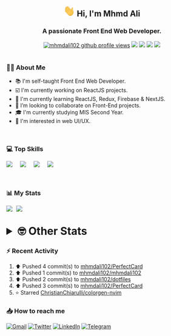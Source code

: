 <h2 align="center"><img src="./Hi.gif" width="30px" height="30px"> Hi, I'm Mhmd Ali</h2>

<h3 align="center">A passionate Front End Web Developer.</h3>

<div align="center">
  <a href="#"><img src="https://komarev.com/ghpvc/?username=mhmdali102&style=for-the-badge&logo=" alt="mhmdali102 github profile views" /></a>
  <a href="https://www.linux.org"><img src="https://img.shields.io/badge/OS-Linux-e06c75?style=for-the-badge&logo=linux" /></a>
	<a href="https://archlinux.org"><img src="https://img.shields.io/badge/DISTRO-Arch-56b6c2?style=for-the-badge&logo=arch-linux" /></a>
	<a href="https://dwm.suckless.org"><img src="https://img.shields.io/badge/WM-DWM-005577?style=for-the-badge&logo=dwm" /></a>
	<a href="https://neovim.io"><img src="https://img.shields.io/badge/IDE-Neovim-98c379?style=for-the-badge&logo=neovim" /></a>
</div>

<br>

### :man_technologist: About Me

- :books: I'm self-taught Front End Web Developer.
- :ballot_box_with_check: I'm currently working on ReactJS projects.
- :dart: I'm currently learning ReactJS, Redux, Firebase & NextJS.
- :eyes: I’m looking to collaborate on Front-End projects.
- :mortar_board: I'm currently studying MIS Second Year.
- :art: I'm interested in web UI/UX.

<br>

### :computer: Top Skills

<div style="display:flex;">
<img width ='36px' src ='https://raw.githubusercontent.com/rahulbanerjee26/githubAboutMeGenerator/main/icons/html.svg' />
<img width ='36px' src ='https://raw.githubusercontent.com/rahulbanerjee26/githubAboutMeGenerator/main/icons/css.svg' />
<img width ='36px' src ='https://raw.githubusercontent.com/rahulbanerjee26/githubAboutMeGenerator/main/icons/javascript.svg' />
<img width ='36px' src ='https://raw.githubusercontent.com/rahulbanerjee26/githubAboutMeGenerator/main/icons/reactjs.svg' />
</div>

<br>
<br>

### :bar_chart: My Stats

<img src="https://github-readme-stats.vercel.app/api?username=mhmdali102&show_icons=true&locale=en" width="49%" /><span style="display:inline-block;width:2%"></span><img src="https://github-readme-streak-stats.herokuapp.com/?user=mhmdali102&" width="49%" />

<br>

<details>
<summary style="font-size: 1.75rem; font-weight: bold;"><strong style="font-size: 1.75rem; font-weight: bold;"> 🤓 Other Stats </strong></summary>
<br>

<!--START_SECTION:waka-->
![Lines of code](https://img.shields.io/badge/From%20Hello%20World%20I%27ve%20Written-230%20Thousand%20lines%20of%20code-blue)

**🐱 My GitHub Data** 

> 🏆 554 Contributions in the Year 2022
 > 
> 📦 329.8 kB Used in GitHub's Storage 
 > 
> 💼 Opted to Hire
 > 
> 📜 18 Public Repositories 
 > 
> 🔑 6 Private Repositories  
 > 
**I'm a Night 🦉** 

```text
🌞 Morning    72 commits     ██░░░░░░░░░░░░░░░░░░░░░░░   9.01% 
🌆 Daytime    174 commits    █████░░░░░░░░░░░░░░░░░░░░   21.78% 
🌃 Evening    351 commits    ███████████░░░░░░░░░░░░░░   43.93% 
🌙 Night      202 commits    ██████░░░░░░░░░░░░░░░░░░░   25.28%

```
📅 **I'm Most Productive on Monday** 

```text
Monday       157 commits    █████░░░░░░░░░░░░░░░░░░░░   19.65% 
Tuesday      103 commits    ███░░░░░░░░░░░░░░░░░░░░░░   12.89% 
Wednesday    110 commits    ███░░░░░░░░░░░░░░░░░░░░░░   13.77% 
Thursday     79 commits     ██░░░░░░░░░░░░░░░░░░░░░░░   9.89% 
Friday       93 commits     ███░░░░░░░░░░░░░░░░░░░░░░   11.64% 
Saturday     121 commits    ███░░░░░░░░░░░░░░░░░░░░░░   15.14% 
Sunday       136 commits    ████░░░░░░░░░░░░░░░░░░░░░   17.02%

```


📊 **This Week I Spent My Time On** 

```text
⌚︎ Time Zone: Asia/Beirut

💬 Programming Languages: 
JavaScript               12 hrs 7 mins       ████████████░░░░░░░░░░░░░   50.78% 
Lua                      7 hrs 14 mins       ███████░░░░░░░░░░░░░░░░░░   30.33% 
CSS                      1 hr 29 mins        █░░░░░░░░░░░░░░░░░░░░░░░░   6.27% 
JSON                     50 mins             █░░░░░░░░░░░░░░░░░░░░░░░░   3.54% 
Other                    36 mins             ░░░░░░░░░░░░░░░░░░░░░░░░░   2.54%

🔥 Editors: 
Neovim                   23 hrs 52 mins      █████████████████████████   100.0%

🐱‍💻 Projects: 
mhmdali102               10 hrs 26 mins      ███████████░░░░░░░░░░░░░░   43.75% 
PerfectCard              9 hrs 16 mins       █████████░░░░░░░░░░░░░░░░   38.83% 
hadialqassab.com         3 hrs 19 mins       ███░░░░░░░░░░░░░░░░░░░░░░   13.89% 
Unknown Project          42 mins             ░░░░░░░░░░░░░░░░░░░░░░░░░   2.99% 
reactjs.org              2 mins              ░░░░░░░░░░░░░░░░░░░░░░░░░   0.18%

💻 Operating System: 
Linux                    23 hrs 52 mins      █████████████████████████   100.0%

```

**I Mostly Code in JavaScript** 

```text
JavaScript               12 repos            ██████████████░░░░░░░░░░░   57.14% 
Python                   3 repos             ███░░░░░░░░░░░░░░░░░░░░░░   14.29% 
HTML                     1 repo              █░░░░░░░░░░░░░░░░░░░░░░░░   4.76% 
PHP                      1 repo              █░░░░░░░░░░░░░░░░░░░░░░░░   4.76% 
CSS                      1 repo              █░░░░░░░░░░░░░░░░░░░░░░░░   4.76%

```



 Last Updated on 29/07/2022 18:49:02 UTC
<!--END_SECTION:waka-->

</details>

### :zap: Recent Activity

<!--RECENT_ACTIVITY:start-->
1. ⬆️ Pushed 4 commit(s) to [mhmdali102/PerfectCard](https://github.com/mhmdali102/PerfectCard)
2. ⬆️ Pushed 1 commit(s) to [mhmdali102/mhmdali102](https://github.com/mhmdali102/mhmdali102)
3. ⬆️ Pushed 2 commit(s) to [mhmdali102/dotfiles](https://github.com/mhmdali102/dotfiles)
4. ⬆️ Pushed 3 commit(s) to [mhmdali102/PerfectCard](https://github.com/mhmdali102/PerfectCard)
5. ⭐ Starred [ChristianChiarulli/colorgen-nvim](https://github.com/ChristianChiarulli/colorgen-nvim)
<!--RECENT_ACTIVITY:end-->

### :inbox_tray: How to reach me

[![Gmail](https://img.shields.io/badge/Gmail-D14836?style=for-the-badge&logo=gmail&logoColor=white)](mailto:mhmdalihsen102@gmail.com)
[![Twitter](https://img.shields.io/badge/Twitter-1DA1F2?style=for-the-badge&logo=twitter&logoColor=white)](https://twitter.com/MhmdAliHsen)
[![LinkedIn](https://img.shields.io/badge/LinkedIn-0077B5?style=for-the-badge&logo=linkedin&logoColor=white)](https://www.linkedin.com/in/mhmd-ali-hsen-66b0671b7/)
[![Telegram](https://img.shields.io/badge/Telegram-2CA5E0?style=for-the-badge&logo=telegram&logoColor=white&bgColor=black)](https://t.me/mhmdalihsen)
